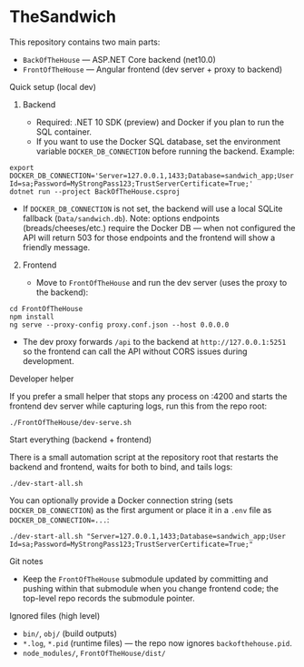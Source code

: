 # TheSandwich

This repository contains two main parts:

- `BackOfTheHouse` — ASP.NET Core backend (net10.0)
- `FrontOfTheHouse` — Angular frontend (dev server + proxy to backend)

Quick setup (local dev)

1. Backend

   - Required: .NET 10 SDK (preview) and Docker if you plan to run the SQL container.
   - If you want to use the Docker SQL database, set the environment variable `DOCKER_DB_CONNECTION` before running the backend. Example:

```
export DOCKER_DB_CONNECTION='Server=127.0.0.1,1433;Database=sandwich_app;User Id=sa;Password=MyStrongPass123;TrustServerCertificate=True;'
dotnet run --project BackOfTheHouse.csproj
```

   - If `DOCKER_DB_CONNECTION` is not set, the backend will use a local SQLite fallback (`Data/sandwich.db`). Note: options endpoints (breads/cheeses/etc.) require the Docker DB — when not configured the API will return 503 for those endpoints and the frontend will show a friendly message.

2. Frontend

   - Move to `FrontOfTheHouse` and run the dev server (uses the proxy to the backend):

```
cd FrontOfTheHouse
npm install
ng serve --proxy-config proxy.conf.json --host 0.0.0.0
```

   - The dev proxy forwards `/api` to the backend at `http://127.0.0.1:5251` so the frontend can call the API without CORS issues during development.

   Developer helper

   If you prefer a small helper that stops any process on :4200 and starts the frontend dev server while capturing logs, run this from the repo root:

   ```
   ./FrontOfTheHouse/dev-serve.sh
   ```

   Start everything (backend + frontend)

   There is a small automation script at the repository root that restarts the backend and frontend, waits for both to bind, and tails logs:

   ```
   ./dev-start-all.sh
   ```

   You can optionally provide a Docker connection string (sets `DOCKER_DB_CONNECTION`) as the first argument or place it in a `.env` file as `DOCKER_DB_CONNECTION=...`:

   ```
   ./dev-start-all.sh "Server=127.0.0.1,1433;Database=sandwich_app;User Id=sa;Password=MyStrongPass123;TrustServerCertificate=True;"
   ```


Git notes

- Keep the `FrontOfTheHouse` submodule updated by committing and pushing within that submodule when you change frontend code; the top-level repo records the submodule pointer.

Ignored files (high level)

- `bin/`, `obj/` (build outputs)
- `*.log`, `*.pid` (runtime files) — the repo now ignores `backofthehouse.pid`.
- `node_modules/`, `FrontOfTheHouse/dist/`
